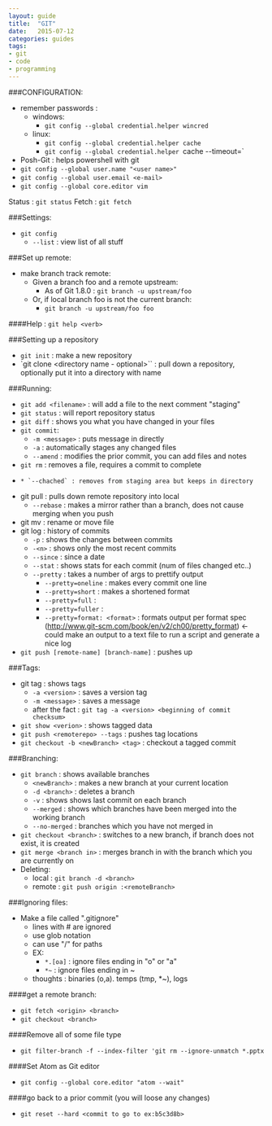 ```yaml
---
layout: guide
title:  "GIT"
date:   2015-07-12
categories: guides
tags:
- git
- code
- programming
---
```


###CONFIGURATION:
* remember passwords :
    * windows:
        * `git config --global credential.helper wincred`
    * linux:
        * `git config --global credential.helper cache`
        * `git config --global credential.helper `cache --timeout=<sec>`
* Posh-Git : helps powershell with git
* `git config --global user.name "<user name>"`
* `git config --global user.email <e-mail>`
* `git config --global core.editor vim`


Status : `git status`
Fetch : `git fetch`


###Settings:
* `git config`
    * `--list` : view list of all stuff

###Set up remote:
* make branch track remote:
    * Given a branch foo and a remote upstream:
        * As of Git 1.8.0 : `git branch -u upstream/foo`
    * Or, if local branch foo is not the current branch:
        * `git branch -u upstream/foo foo`




####Help : `git help <verb>`

###Setting up a repository
* `git init` : make a new repository
* `git clone <URL> <directory name - optional>`` : pull down a repository, optionally put it into a directory with name <directory name>


###Running:
* `git add <filename>` : will add a file to the next comment "staging"
* `git status` : will report repository status
* `git diff` : shows you what you have changed in your files
* `git commit`:
    * `-m <message>` : puts message in directly
    * `-a` : automatically stages any changed files
    * `--amend` : modifies the prior commit, you can add files and notes
* `git rm` : removes a file, requires a commit to complete
*     * `--chached` : removes from staging area but keeps in directory
* git pull : pulls down remote repository into local
    * `--rebase` : makes a mirror rather than a branch, does not cause merging when you push
* git mv <source> <destination> : rename or move file  
* git log : history of commits
     * `-p` : shows the changes between commits
     * `-<n>` : shows only the <n> most recent commits
     * `--since` : since a date
     * `--stat` : shows stats for each commit (num of files changed etc..)
     * `--pretty` : takes a number of args to prettify output
         * `--pretty=oneline` : makes every commit one line
         * `--pretty=short` : makes a shortened format
         * `--pretty=full` :
         * `--pretty=fuller` :
         * `--pretty=format: <format>` : formats output per format spec (http://www.git-scm.com/book/en/v2/ch00/pretty_format) <- could make an output to a text file to run a script and generate a nice log
* `git push [remote-name] [branch-name]` : pushes up

###Tags:
* git tag : shows tags
    * `-a <version>` : saves a version tag
    * `-m <message>` : saves a message
    * after the fact : `git tag -a <version> <beginning of commit checksum>`
* `git show <verion>` : shows tagged data
* `git push <remoterepo> --tags` : pushes tag locations
* `git checkout -b <newBranch> <tag>` : checkout a tagged commit

###Branching:
* `git branch` : shows available branches
    * `<newBranch>` : makes a new branch at your current location
    * `-d <branch>` : deletes a branch
    * `-v` : shows shows last commit on each branch
    * `--merged` : shows which branches have been merged into the working branch
    * `--no-merged` : branches which you have not merged in
* `git checkout <branch>` : switches to a new branch, if branch does not exist, it is created
* `git merge <branch in>` : merges branch in with the branch which you are currently on
* Deleting:
    * local : `git branch -d <branch>`
    * remote : `git push origin :<remoteBranch>`



###Ignoring files:
* Make a file called ".gitignore"
    * lines with # are ignored
    * use glob notation
    * can use "/" for paths
    * EX:
        * `*.[oa]` : ignore files ending in "o" or "a"
        * `*~` : ignore files ending in ~
    * thoughts : binaries (o,a). temps (tmp, *~), logs



####get a remote branch:
* `git fetch <origin> <branch>`
* `git checkout <branch>`

####Remove all of some file type
* `git filter-branch -f --index-filter 'git rm --ignore-unmatch *.pptx`

####Set Atom as Git editor
* `git config --global core.editor "atom --wait"`

####go back to a prior commit (you will loose any changes)
* `git reset --hard <commit to go to ex:b5c3d8b>`

